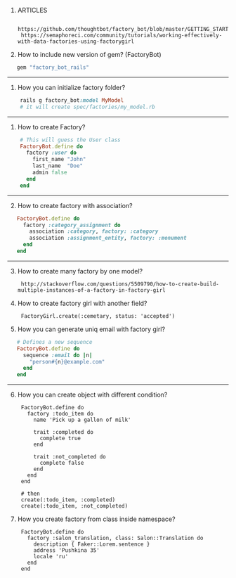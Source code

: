 1. ARTICLES

        https://github.com/thoughtbot/factory_bot/blob/master/GETTING_STARTED.md
        https://semaphoreci.com/community/tutorials/working-effectively-with-data-factories-using-factorygirl
1. How to include new version of gem? (FactoryBot)
 ```ruby       
    gem "factory_bot_rails"
```
___
1. How you can initialize factory folder?
```ruby
    rails g factory_bot:model MyModel
    # it will create spec/factories/my_model.rb
```
___
1. How to create Factory?
```ruby
    # This will guess the User class
    FactoryBot.define do
      factory :user do
        first_name "John"
        last_name  "Doe"
        admin false
      end
    end
```
___
2. How to create factory with association?
 ```ruby     
    FactoryBot.define do
      factory :category_assignment do
        association :category, factory: :category
        association :assignment_entity, factory: :monument
      end
    end
```
___
3. How to create many factory by one model?
        
        http://stackoverflow.com/questions/5509790/how-to-create-build-multiple-instances-of-a-factory-in-factory-girl
4. How to create factory girl with another field?
        
        FactoryGirl.create(:cemetary, status: 'accepted')
5. How you can generate uniq email with factory girl?   
 ```ruby 
    # Defines a new sequence
    FactoryBot.define do
      sequence :email do |n|
        "person#{n}@example.com"
      end
    end
```
___
6. How you can create object with different condition?
        
        FactoryBot.define do
          factory :todo_item do
            name 'Pick up a gallon of milk'

            trait :completed do
              complete true
            end

            trait :not_completed do
              complete false
            end
          end
        end
        
        # then 
        create(:todo_item, :completed)
        create(:todo_item, :not_completed)

7. How you create factory from class inside namespace?
        
        FactoryBot.define do
          factory :salon_translation, class: Salon::Translation do
            description { Faker::Lorem.sentence }
            address 'Pushkina 35'
            locale 'ru'
          end
        end
